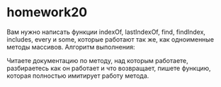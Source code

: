 # homework20

Вам нужно написать функции indexOf, lastIndexOf, find, findIndex, includes, every и some, которые работают так же, как одноименные методы массивов.
Алгоритм выполнения:

Читаете документацию по методу, над которым работаете,
разбираетесь как он работает и что возвращает,
пишете функцию, которая полностью имитирует работу метода.
